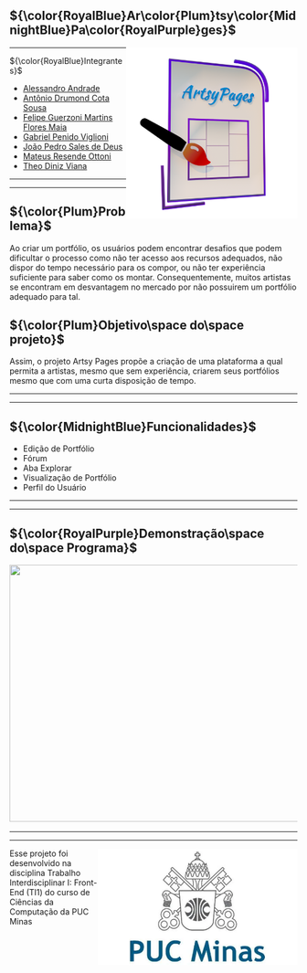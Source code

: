 <div>

<section class='titulo'>
<h1>${\color{RoyalBlue}Ar\color{Plum}tsy\color{MidnightBlue}Pa\color{RoyalPurple}ges}$</h1>
  <img src='https://raw.githubusercontent.com/theokiwi/ti_frontend/main/Documentation/Logo/TI_Logo.png' width='300px' heigth='300px' align='right'>
</section>

-----

<section class='integrantes'>
<p>${\color{RoyalBlue}Integrantes}$</p>
<ul>
  <li><a href='https://github.com/ale-andrade-o' target="_blank">Alessandro Andrade</a></li>
  <li><a href='https://github.com/AntonioDrumond' target="_blank">Antônio Drumond Cota Sousa</a></li>
  <li><a href='https://github.com/flp2113' target="_blank">Felipe Guerzoni Martins Flores Maia</a></li>
  <li><a href='https://github.com/gabrielpenido0412' target="_blank">Gabriel Penido Viglioni</a></li>
  <li><a href='https://github.com/JoaoPedroSalesdeDeus2002' target="_blank">João Pedro Sales de Deus</a></li>
  <li><a href='https://github.com/Mateus-Resende-Ottoni' target="_blank">Mateus Resende Ottoni</a></li>
  <li><a href='https://github.com/theokiwi' target="_blank">Theo Diniz Viana</a></li>
</ul>
</section>

-----

-----

<section class='description'>
  <h2>${\color{Plum}Problema}$</h2>
  <p class='problema'>
     Ao criar um portfólio, os usuários podem encontrar desafios que podem dificultar o processo como não ter acesso aos recursos adequados, não dispor do tempo necessário para os compor, ou não ter experiência suficiente para saber como os montar. Consequentemente, muitos artistas se encontram em desvantagem no mercado por não possuirem um portfólio adequado para tal.
  </p>
  <h2>${\color{Plum}Objetivo\space do\space projeto}$</h2>
  <p class='objetivo'>
    Assim, o projeto Artsy Pages propõe a criação de uma plataforma a qual permita a artistas, mesmo que sem experiência, criarem seus portfólios mesmo que com uma curta disposição de tempo.
  </p>
</section>

-----

-----

<section class='funcionalidades'>
<h2>${\color{MidnightBlue}Funcionalidades}$</h2>
<ul>
  <li>Edição de Portfólio</li>
  <li>Fórum</li>
  <li>Aba Explorar</li>
  <li>Visualização de Portfólio</li>
  <li>Perfil do Usuário</li>
</ul>
</section>

-----

-----

<section class='demonstration'>
  <h2>${\color{RoyalPurple}Demonstração\space do\space Programa}$</h2>

[<img src="https://img.youtube.com/vi/pYBqg7B4LV4/hqdefault.jpg" width="750" height="450"
/>](https://www.youtube.com/embed/pYBqg7B4LV4)

</section>

-----

-----

<section>
  <img align='right' width='350px' heigth='350px' src='https://raw.githubusercontent.com/theokiwi/ti_frontend/main/Documentation/Logo/PUC_Logo.png'>
  <div align='left' width='500px'>
    <p>Esse projeto foi desenvolvido na disciplina Trabalho Interdisciplinar I: Front-End (TI1) do curso de Ciências da Computação da PUC Minas</p>
  </div>
</section>

</div>
